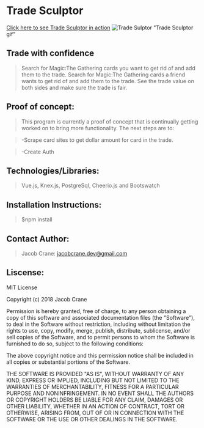 # Trade Sculptor
[Click here to see Trade Sculptor in action](http://trade-sculptor.surge.sh/#/)
![Trade Sulptor](http://adhesive-property.surge.sh/static/img/TradeSculptor.f46313d.gif) "Trade Sculptor gif"

## Trade with confidence
>Search for Magic:The Gathering cards you want to get rid of and add them to the trade.
>Search for Magic:The Gathering cards a friend wants to get rid of and add them to the trade.
>See the trade value on both sides and make sure the trade is fair.

## Proof of concept:
>This program is currently a proof of concept that is continually getting worked on to bring more functionality.
>The next steps are to:

>-Scrape card sites to get dollar amount for card in the trade.

>-Create Auth

## Technologies/Libraries:
>Vue.js, Knex.js, PostgreSql, Cheerio.js and Bootswatch

## Installation Instructions:
>$npm install

## Contact Author:
>Jacob Crane: jacobcrane.dev@gmail.com

## Liscense: 

MIT License

Copyright (c) 2018 Jacob Crane

Permission is hereby granted, free of charge, to any person obtaining a copy
of this software and associated documentation files (the "Software"), to deal
in the Software without restriction, including without limitation the rights
to use, copy, modify, merge, publish, distribute, sublicense, and/or sell
copies of the Software, and to permit persons to whom the Software is
furnished to do so, subject to the following conditions:

The above copyright notice and this permission notice shall be included in all
copies or substantial portions of the Software.

THE SOFTWARE IS PROVIDED "AS IS", WITHOUT WARRANTY OF ANY KIND, EXPRESS OR
IMPLIED, INCLUDING BUT NOT LIMITED TO THE WARRANTIES OF MERCHANTABILITY,
FITNESS FOR A PARTICULAR PURPOSE AND NONINFRINGEMENT. IN NO EVENT SHALL THE
AUTHORS OR COPYRIGHT HOLDERS BE LIABLE FOR ANY CLAIM, DAMAGES OR OTHER
LIABILITY, WHETHER IN AN ACTION OF CONTRACT, TORT OR OTHERWISE, ARISING FROM,
OUT OF OR IN CONNECTION WITH THE SOFTWARE OR THE USE OR OTHER DEALINGS IN THE
SOFTWARE.
